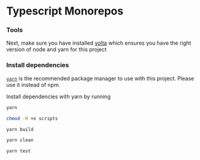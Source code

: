 # Typescript Monorepos

### Tools

Next, make sure you have installed [volta](http://volta.sh/) which ensures you have the right version of node and yarn for this project


### Install dependencies

[`yarn`](https://yarnpkg.com/) is the recommended package manager to use with this project. Please use it instead of npm.

Install dependencies with yarn by running

```sh
yarn
```

```sh
chmod -R +x scripts    
```


```sh
yarn build
```

```sh
yarn clean
```

```sh
yarn test
```

